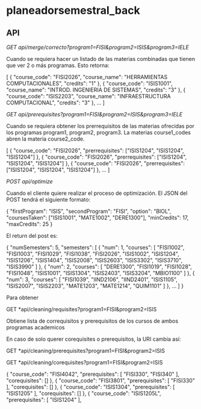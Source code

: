 # planeadorsemestral_back

## API

*GET api/merge/correcto?program1=FISI&program2=ISIS&program3=IELE*

Cuando se requiera hacer un listado de las materias combinadas que tienen que ver 2 o más programas. Esto retorna:

[
  {
    "course_code": "FISI2026",
    "course_name": "HERRAMIENTAS COMPUTACIONALES",
    "credits": "1"
  },
  {
    "course_code": "ISIS1001",
    "course_name": "INTROD. INGENIERIA DE SISTEMAS",
    "credits": "3"
  },
  {
    "course_code": "ISIS2203",
    "course_name": "INFRAESTRUCTURA COMPUTACIONAL",
    "credits": "3"
  },
  ...
]

*GET api/prerequisites?program1=FISI&program2=ISIS&program3=IELE*

Cuando se requiera obtener los prerrequisitos de las materias ofrecidas por los programas program1, program2, program3. La materias course1_codes abren la materia course2_code.

[
  {
    "course_code": "FISI2026",
    "prerrequisites": ["ISIS1204", "ISIS1204", "ISIS1204"]
  },
  {
    "course_code": "FISI2026",
    "prerrequisites": ["ISIS1204", "ISIS1204", "ISIS1204"]
  },
  {
    "course_code": "FISI2026",
    "prerrequisites": ["ISIS1204", "ISIS1204", "ISIS1204"]
  },
  ...
]

*POST api/optimize*

Cuando el cliente quiere realizar el proceso de optimización. El JSON del POST tendrá el siguiente formato:

{
  "firstProgram": "ISIS",
  "secondProgram": "FISI",
  "option": "BIOL",
  "coursesTaken": ["ISIS1001", "MATE1002", "DERE1300"],
  "minCredits": 17,
  "maxCredits": 25
}

El return del post es:

{
  "numSemesters": 5,
  "semesters": [
    {
      "num": 1,
      "courses": [
        "FISI1002",
        "FISI1003",
        "FISI1029",
        "FISI1038",
        "FISI2026",
        "ISIS1002",
        "ISIS1204",
        "ISIS1206",
        "ISIS1404",
        "ISIS2008",
        "ISIS2603",
        "ISIS3302",
        "ISIS3710",
        "ISIS3990"
      ]
    },
    {
      "num": 2,
      "courses": [
        "DERE1300",
        "FISI1019",
        "FISI1028",
        "FISI1048",
        "ISIS1001",
        "ISIS1304",
        "ISIS2403",
        "ISIS3204",
        "MBIO1100"
      ]
    },
    {
      "num": 3,
      "courses": [
        "FISI1039",
        "IIND2106",
        "IIND2401",
        "ISIS1105",
        "ISIS2007",
        "ISIS2203",
        "MATE1203",
        "MATE1214",
        "QUIM1101"
      ]
    }, ...
  ]
}

Para obtener

GET *api/cleaning/requisites?program1=FISI&program2=ISIS

Obtiene lista de correquisitos y prerequisitos de los cursos de ambos programas academicos

En caso de solo querer corequisites o prerequisitos, la URI cambia así:

GET *api/cleaning/prerequisites?program1=FISI&program2=ISIS

GET *api/cleaning/corequisites?program1=FISI&program2=ISIS



{
    "course_code": "FISI4042",
    "prerequisites": [
      "FISI330",
      "FISI340"
    ],
    "corequisites": []
  },
  {
    "course_code": "FISI3801",
    "prerequisites": [
      "FISI330"
    ],
    "corequisites": []
  },
  {
    "course_code": "ISIS1304",
    "prerequisites": [
      "ISIS1205"
    ],
    "corequisites": []
  },
  {
    "course_code": "ISIS1205L",
    "prerequisites": [
      "ISIS1204"
    ],
